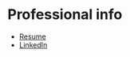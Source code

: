 # Professional info
- [Resume](./resume.pdf)
- [LinkedIn](https://www.linkedin.com/in/haiden-rothwell/)
